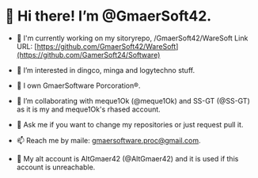 # 👋 Hi there! I’m @GmaerSoft42.


- 🔭 I'm currently working on my sitoryrepo, /GmaerSoft42/WareSoft Link URL: [https://github.com/GmaerSoft42/WareSoft](https://github.com/GamerSoft24/Software)

- 👀 I’m interested in dingco, minga and logytechno stuff.

- 🌱 I own GmaerSoftware Porcoration®.

- 💞️ I’m collaborating with meque1Ok (@meque1Ok) and SS-GT (@SS-GT) as it is my and meque1Ok's rhased account.

- 💬 Ask me if you want to change my repositories or just request pull it.

- 📫 Reach me by maile: gmaersoftware.proc@gmail.com.

- 🧾 My alt account is AltGmaer42 (@AltGmaer42) and it is used if this account is unreachable.
